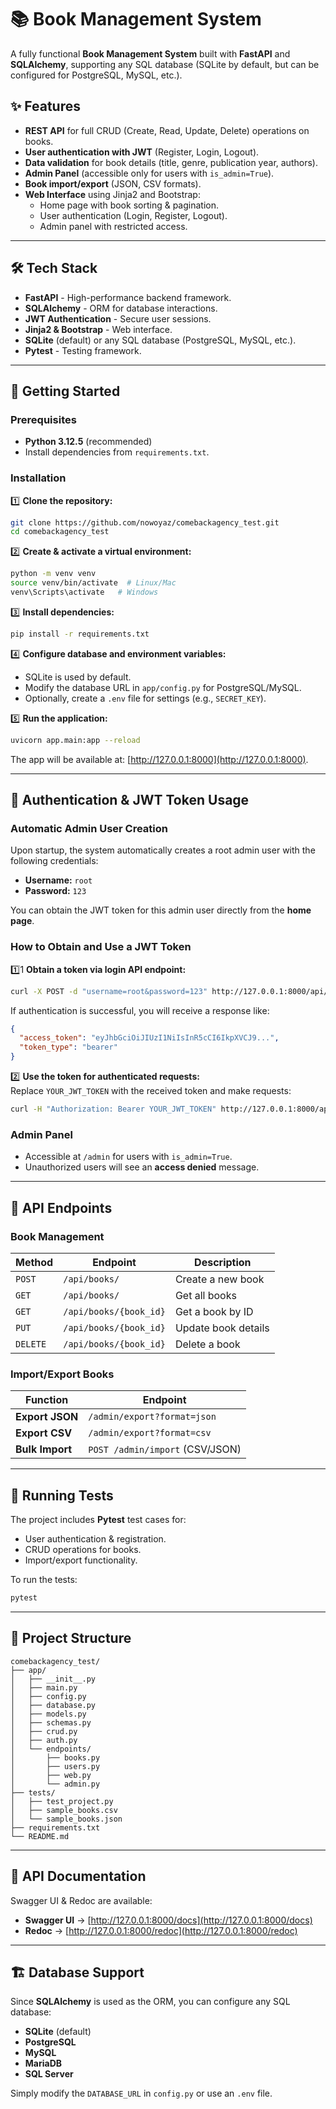# 📚 Book Management System

A fully functional **Book Management System** built with **FastAPI** and **SQLAlchemy**, supporting any SQL database (SQLite by default, but can be configured for PostgreSQL, MySQL, etc.).

## ✨ Features

- **REST API** for full CRUD (Create, Read, Update, Delete) operations on books.
- **User authentication with JWT** (Register, Login, Logout).
- **Data validation** for book details (title, genre, publication year, authors).
- **Admin Panel** (accessible only for users with `is_admin=True`).
- **Book import/export** (JSON, CSV formats).
- **Web Interface** using Jinja2 and Bootstrap:
  - Home page with book sorting & pagination.
  - User authentication (Login, Register, Logout).
  - Admin panel with restricted access.

---

## 🛠 Tech Stack

- **FastAPI** - High-performance backend framework.
- **SQLAlchemy** - ORM for database interactions.
- **JWT Authentication** - Secure user sessions.
- **Jinja2 & Bootstrap** - Web interface.
- **SQLite** (default) or any SQL database (PostgreSQL, MySQL, etc.).
- **Pytest** - Testing framework.

---

## 🚀 Getting Started

### Prerequisites

- **Python 3.12.5** (recommended)
- Install dependencies from `requirements.txt`.

### Installation

1️⃣ **Clone the repository:**
```bash
git clone https://github.com/nowoyaz/comebackagency_test.git
cd comebackagency_test
```

2️⃣ **Create & activate a virtual environment:**
```bash
python -m venv venv
source venv/bin/activate  # Linux/Mac
venv\Scripts\activate   # Windows
```

3️⃣ **Install dependencies:**
```bash
pip install -r requirements.txt
```

4️⃣ **Configure database and environment variables:**
- SQLite is used by default.
- Modify the database URL in `app/config.py` for PostgreSQL/MySQL.
- Optionally, create a `.env` file for settings (e.g., `SECRET_KEY`).

5️⃣ **Run the application:**
```bash
uvicorn app.main:app --reload
```
The app will be available at: [http://127.0.0.1:8000](http://127.0.0.1:8000).

---

## 🔑 Authentication & JWT Token Usage

### Automatic Admin User Creation

Upon startup, the system automatically creates a root admin user with the following credentials:
- **Username:** `root`
- **Password:** `123`

You can obtain the JWT token for this admin user directly from the **home page**.
### How to Obtain and Use a JWT Token

1️⃣1️ **Obtain a token via login API endpoint:**
```bash
curl -X POST -d "username=root&password=123" http://127.0.0.1:8000/api/users/login
```

If authentication is successful, you will receive a response like:
```json
{
  "access_token": "eyJhbGciOiJIUzI1NiIsInR5cCI6IkpXVCJ9...",
  "token_type": "bearer"
}
```

2️⃣ **Use the token for authenticated requests:**  
Replace `YOUR_JWT_TOKEN` with the received token and make requests:
```bash
curl -H "Authorization: Bearer YOUR_JWT_TOKEN" http://127.0.0.1:8000/api/books/
```

### Admin Panel
- Accessible at `/admin` for users with `is_admin=True`.
- Unauthorized users will see an **access denied** message.

---

## 📡 API Endpoints

### Book Management
| Method | Endpoint | Description |
|--------|---------|-------------|
| `POST` | `/api/books/` | Create a new book |
| `GET` | `/api/books/` | Get all books |
| `GET` | `/api/books/{book_id}` | Get a book by ID |
| `PUT` | `/api/books/{book_id}` | Update book details |
| `DELETE` | `/api/books/{book_id}` | Delete a book |

### Import/Export Books
| Function | Endpoint |
|----------|---------|
| **Export JSON** | `/admin/export?format=json` |
| **Export CSV** | `/admin/export?format=csv` |
| **Bulk Import** | `POST /admin/import` (CSV/JSON) |

---

## 🧪 Running Tests

The project includes **Pytest** test cases for:
- User authentication & registration.
- CRUD operations for books.
- Import/export functionality.

To run the tests:
```bash
pytest
```

---

## 📂 Project Structure

```
comebackagency_test/
├── app/
│   ├── __init__.py
│   ├── main.py
│   ├── config.py
│   ├── database.py
│   ├── models.py
│   ├── schemas.py
│   ├── crud.py
│   ├── auth.py
│   └── endpoints/
│       ├── books.py
│       ├── users.py
│       ├── web.py
│       └── admin.py
├── tests/
│   ├── test_project.py
│   ├── sample_books.csv
│   └── sample_books.json
├── requirements.txt
└── README.md
```

---

## 📘 API Documentation

Swagger UI & Redoc are available:
- **Swagger UI** → [http://127.0.0.1:8000/docs](http://127.0.0.1:8000/docs)
- **Redoc** → [http://127.0.0.1:8000/redoc](http://127.0.0.1:8000/redoc)

---

## 🏗 Database Support

Since **SQLAlchemy** is used as the ORM, you can configure any SQL database:
- **SQLite** (default)
- **PostgreSQL**
- **MySQL**
- **MariaDB**
- **SQL Server**
  
Simply modify the `DATABASE_URL` in `config.py` or use an `.env` file.

